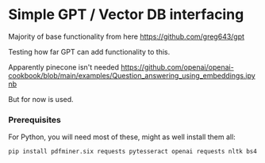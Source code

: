# Simple GPT / Vector DB interfacing

Majority of base functionality from here https://github.com/greg643/gpt

Testing how far GPT can add functionality to this.

Apparently pinecone isn't needed https://github.com/openai/openai-cookbook/blob/main/examples/Question_answering_using_embeddings.ipynb

But for now is used.

### Prerequisites

For Python, you will need most of these, might as well install them all:

```python
pip install pdfminer.six requests pytesseract openai requests nltk bs4 xmltodict pinecone-client tiktoken pdf2image markdown plotly
```


